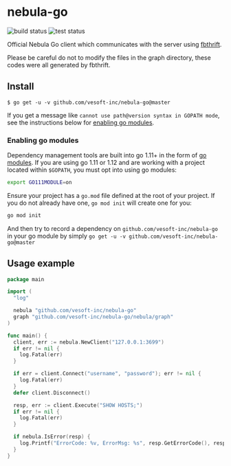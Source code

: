 # nebula-go

![build status](https://github.com/vesoft-inc/nebula-go/workflows/build/badge.svg)
![test status](https://github.com/vesoft-inc/nebula-go/workflows/test/badge.svg)

Official Nebula Go client which communicates with the server using [fbthrift](https://github.com/facebook/fbthrift/).

Please be careful do not to modify the files in the graph directory, these codes were all generated by fbthrift.

## Install

```shell
$ go get -u -v github.com/vesoft-inc/nebula-go@master
```

If you get a message like `cannot use path@version syntax in GOPATH mode`, see the instructions below for [enabling go modules]((#enabling-go-modules)).

### Enabling go modules

Dependency management tools are built into go 1.11+ in the form of [go modules](https://github.com/golang/go/wiki/Modules).
If you are using go 1.11 or 1.12 and are working with a project located within `$GOPATH`, you must opt into using go modules:

```sh
export GO111MODULE=on
```

Ensure your project has a `go.mod` file defined at the root of your project.
If you do not already have one, `go mod init` will create one for you:

```sh
go mod init
```

And then try to record a dependency on `github.com/vesoft-inc/nebula-go` in your go module by simply `go get -u -v github.com/vesoft-inc/nebula-go@master`

## Usage example

```go
package main

import (
  "log"

  nebula "github.com/vesoft-inc/nebula-go"
  graph "github.com/vesoft-inc/nebula-go/nebula/graph"
)

func main() {
  client, err := nebula.NewClient("127.0.0.1:3699")
  if err != nil {
    log.Fatal(err)
  }

  if err = client.Connect("username", "password"); err != nil {
    log.Fatal(err)
  }
  defer client.Disconnect()

  resp, err := client.Execute("SHOW HOSTS;")
  if err != nil {
    log.Fatal(err)
  }

  if nebula.IsError(resp) {
    log.Printf("ErrorCode: %v, ErrorMsg: %s", resp.GetErrorCode(), resp.GetErrorMsg())
  }
}
```
